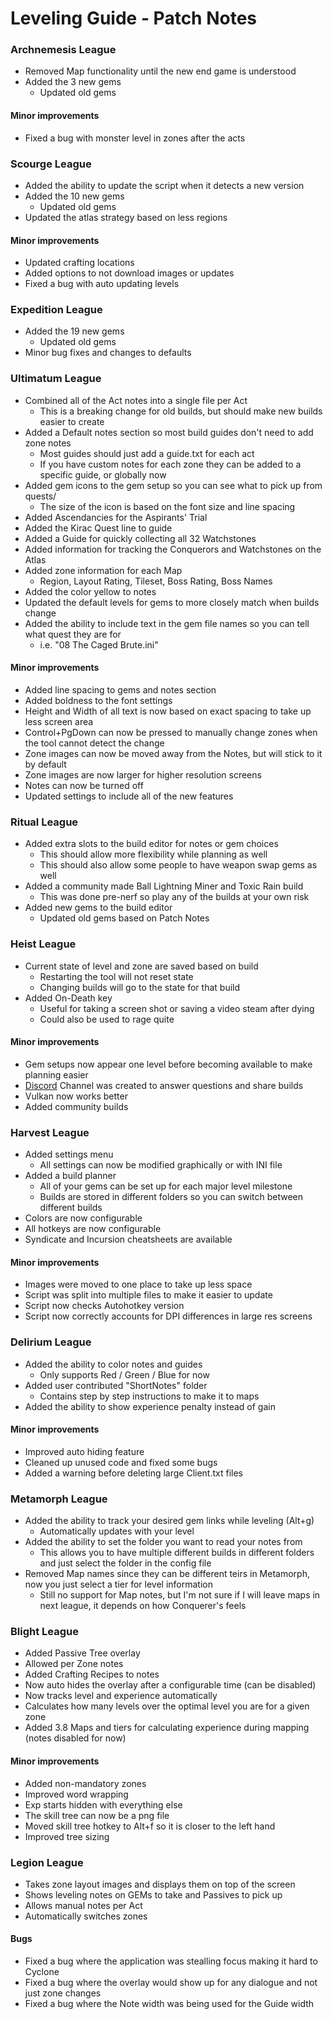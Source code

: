 # Leveling Guide - Patch Notes

### Archnemesis League

* Removed Map functionality until the new end game is understood
* Added the 3 new gems
  * Updated old gems

#### Minor improvements

* Fixed a bug with monster level in zones after the acts

### Scourge League

* Added the ability to update the script when it detects a new version
* Added the 10 new gems
  * Updated old gems
* Updated the atlas strategy based on less regions

#### Minor improvements

* Updated crafting locations
* Added options to not download images or updates
* Fixed a bug with auto updating levels

### Expedition League

* Added the 19 new gems
  * Updated old gems
* Minor bug fixes and changes to defaults

### Ultimatum League

* Combined all of the Act notes into a single file per Act
  * This is a breaking change for old builds, but should make new builds easier to create
* Added a Default notes section so most build guides don't need to add zone notes
  * Most guides should just add a guide.txt for each act
  * If you have custom notes for each zone they can be added to a specific guide, or globally now
* Added gem icons to the gem setup so you can see what to pick up from quests/
  * The size of the icon is based on the font size and line spacing
* Added Ascendancies for the Aspirants' Trial
* Added the Kirac Quest line to guide
* Added a Guide for quickly collecting all 32 Watchstones
* Added information for tracking the Conquerors and Watchstones on the Atlas
* Added zone information for each Map
  * Region, Layout Rating, Tileset, Boss Rating, Boss Names
* Added the color yellow to notes
* Updated the default levels for gems to more closely match when builds change
* Added the ability to include text in the gem file names so you can tell what quest they are for
  * i.e. "08 The Caged Brute.ini"

#### Minor improvements

* Added line spacing to gems and notes section
* Added boldness to the font settings
* Height and Width of all text is now based on exact spacing to take up less screen area
* Control+PgDown can now be pressed to manually change zones when the tool cannot detect the change
* Zone images can now be moved away from the Notes, but will stick to it by default
* Zone images are now larger for higher resolution screens
* Notes can now be turned off
* Updated settings to include all of the new features

### Ritual League

* Added extra slots to the build editor for notes or gem choices
  * This should allow more flexibility while planning as well
  * This should also allow some people to have weapon swap gems as well
* Added a community made Ball Lightning Miner and Toxic Rain build
  * This was done pre-nerf so play any of the builds at your own risk
* Added new gems to the build editor
  * Updated old gems based on Patch Notes

### Heist League

* Current state of level and zone are saved based on build
  * Restarting the tool will not reset state
  * Changing builds will go to the state for that build
* Added On-Death key
  * Useful for taking a screen shot or saving a video steam after dying
  * Could also be used to rage quite

#### Minor improvements

* Gem setups now appear one level before becoming available to make planning easier
* [Discord](https://discord.gg/fzHj3BT) Channel was created to answer questions and share builds
* Vulkan now works better
* Added community builds

### Harvest League

* Added settings menu
  * All settings can now be modified graphically or with INI file
* Added a build planner
  * All of your gems can be set up for each major level milestone
  * Builds are stored in different folders so you can switch between different builds
* Colors are now configurable
* All hotkeys are now configurable
* Syndicate and Incursion cheatsheets are available

#### Minor improvements

* Images were moved to one place to take up less space
* Script was split into multiple files to make it easier to update
* Script now checks Autohotkey version
* Script now correctly accounts for DPI differences in large res screens

### Delirium League

* Added the ability to color notes and guides
  * Only supports Red / Green / Blue for now
* Added user contributed "ShortNotes" folder
  * Contains step by step instructions to make it to maps
* Added the ability to show experience penalty instead of gain

#### Minor improvements

* Improved auto hiding feature
* Cleaned up unused code and fixed some bugs
* Added a warning before deleting large Client.txt files

### Metamorph League

* Added the ability to track your desired gem links while leveling (Alt+g)
  * Automatically updates with your level
* Added the ability to set the folder you want to read your notes from
  * This allows you to have multiple different builds in different folders and just select the folder in the config file
* Removed Map names since they can be different teirs in Metamorph, now you just select a tier for level information
  * Still no support for Map notes, but I'm not sure if I will leave maps in next league, it depends on how Conquerer's feels

### Blight League

* Added Passive Tree overlay
* Allowed per Zone notes
* Added Crafting Recipes to notes
* Now auto hides the overlay after a configurable time (can be disabled)
* Now tracks level and experience automatically
* Calculates how many levels over the optimal level you are for a given zone
* Added 3.8 Maps and tiers for calculating experience during mapping (notes disabled for now)

#### Minor improvements

* Added non-mandatory zones
* Improved word wrapping
* Exp starts hidden with everything else
* The skill tree can now be a png file
* Moved skill tree hotkey to Alt+f so it is closer to the left hand
* Improved tree sizing

### Legion League

* Takes zone layout images and displays them on top of the screen
* Shows leveling notes on GEMs to take and Passives to pick up
* Allows manual notes per Act
* Automatically switches zones

#### Bugs

* Fixed a bug where the application was stealling focus making it hard to Cyclone
* Fixed a bug where the overlay would show up for any dialogue and not just zone changes
* Fixed a bug where the Note width was being used for the Guide width
